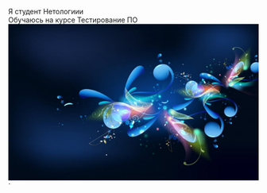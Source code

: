 Я студент Нетологиии  
Обучаюсь на курсе Тестирование ПО
![DBeaver](https://github.com/Helga52/Zadanie3/blob/main/1547368057_27.jpg)`